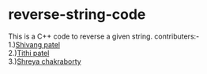 # reverse-string-code
This is a C++ code to reverse a given string.
contributers:-
<br>
1.)<a href="https://github.com/shivang012">Shivang patel </a>
<br>
2.)<a href="https://github.com/Tithi1408">Tithi patel </a>
<br>
3.)<a href="https://github.com/shreyachakraborty24">Shreya chakraborty </a>

